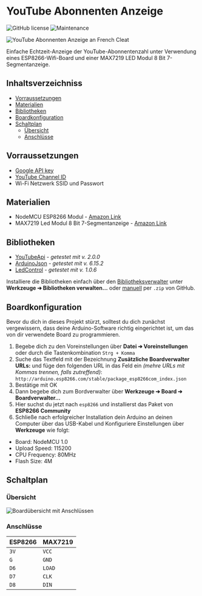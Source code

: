 # YouTube Abonnenten Anzeige <!-- omit in toc -->

![GitHub license](https://img.shields.io/github/license/rays-projekt/youtube-subcounter?style=flat-square)
![Maintenance](https://img.shields.io/maintenance/yes/2020?style=flat-square)

![YouTube Abonnenten Anzeige an French Cleat](https://user-images.githubusercontent.com/39838608/86521701-7eacb700-be54-11ea-8d58-bd03c38d949f.png)

Einfache Echtzeit-Anzeige der YouTube-Abonnentenzahl unter Verwendung eines ESP8266-Wifi-Board und einer MAX7219 LED Modul 8 Bit 7-Segmentanzeige.

## Inhaltsverzeichniss <!-- omit in toc -->

- [Vorraussetzungen](#vorraussetzungen)
- [Materialien](#materialien)
- [Bibliotheken](#bibliotheken)
- [Boardkonfiguration](#boardkonfiguration)
- [Schaltplan](#schaltplan)
  - [Übersicht](#übersicht)
  - [Anschlüsse](#anschlüsse)

## Vorraussetzungen

- [Google API key](https://support.google.com/cloud/answer/6158862)
- [YouTube Channel ID](https://support.google.com/youtube/answer/3250431?hl=en)
- Wi-Fi Netzwerk SSID und Passwort

## Materialien

- NodeMCU ESP8266 Modul - [Amazon Link](https://www.amazon.de/dp/B06Y1LZLLY/ref=cm_sw_em_r_mt_dp_U_0E1.EbYG35X52)
- MAX7219 Led Modul 8 Bit 7-Segmentanzeige - [Amazon Link](https://www.amazon.de/dp/B07D8ZC7Q3/ref=cm_sw_em_r_mt_dp_U_Xy1.Eb7TR0N1C)

## Bibliotheken

- [YouTubeApi](https://github.com/witnessmenow/arduino-youtube-api) - *getestet mit v. 2.0.0*
- [ArduinoJson](https://github.com/bblanchon/ArduinoJson) - *getestet mit v. 6.15.2*
- [LedControl](https://github.com/wayoda/LedControl) - *getestet mit v. 1.0.6*

Installiere die Bibliotheken einfach über den [Bibliotheksverwalter](https://www.arduino.cc/en/Guide/Libraries#toc3) unter **Werkzeuge ➔ Bibliotheken verwalten...** oder [manuell](https://www.arduino.cc/en/Guide/Libraries#toc4) per `.zip` von GitHub.

## Boardkonfiguration

Bevor du dich in dieses Projekt stürzt, solltest du dich zunächst vergewissern, dass deine Arduino-Software richtig eingerichtet ist, um das von dir verwendete Board zu programmieren.

1. Begebe dich zu den Voreinstellungen über **Datei ➔ Voreinstellungen** oder durch die Tastenkombination `Strg + Komma`
2. Suche das Textfeld mit der Bezeichnung **Zusätzliche Boardverwalter URLs:** und füge den folgenden URL in das Feld ein *(mehre URLs mit Kommas trennen, falls zutreffend)*: `http://arduino.esp8266.com/stable/package_esp8266com_index.json`
3. Bestätige mit OK
4. Dann begebe dich zum Bordverwalter über **Werkzeuge ➔ Board ➔ Boardverwalter...**
5. Hier suchst du jetzt nach `esp8266` und installierst das Paket von **ESP8266 Community**
6. Schließe nach erfolgreicher Installation dein Arduino an deinen Computer über das USB-Kabel und Konfiguriere Einstellungen über **Werkzeuge** wie folgt:
  
- Board: NodeMCU 1.0
- Upload Speed: 115200
- CPU Frequency: 80MHz
- Flash Size: 4M

## Schaltplan

### Übersicht

![Boardübersicht mit Anschlüssen](https://user-images.githubusercontent.com/39838608/86521736-ee22a680-be54-11ea-82f6-144f4c919686.png)

### Anschlüsse

|ESP8266|MAX7219|
|-------|-------|
|`3V`   |`VCC`  |
|`G`    |`GND`  |
|`D6`   |`LOAD` |
|`D7`   |`CLK`  |
|`D8`   |`DIN`  |
